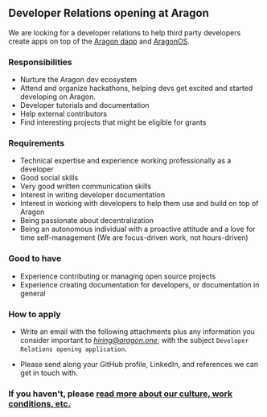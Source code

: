 ## Developer Relations opening at Aragon

We are looking for a developer relations to help third party developers create apps on top of the [Aragon dapp](https://github.com/aragon/aragon) and [AragonOS](http://wiki.aragon.one/dev/AragonOS/).

### Responsibilities

- Nurture the Aragon dev ecosystem
- Attend and organize hackathons, helping devs get excited and started developing on Aragon.
- Developer tutorials and documentation
- Help external contributors
- Find interesting projects that might be eligible for grants

### Requirements

- Technical expertise and experience working professionally as a developer
- Good social skills
- Very good written communication skills
- Interest in writing developer documentation
- Interest in working with developers to help them use and build on top of Aragon
- Being passionate about decentralization
- Being an autonomous individual with a proactive attitude and a love for time self-management (We are focus-driven work, not hours-driven)

### Good to have

- Experience contributing or managing open source projects
- Experience creating documentation for developers, or documentation in general

### How to apply

- Write an email with the following attachments plus any information you consider important to *hiring@aragon.one*, with the subject `Developer Relations opening application`.

- Please send along your GitHub profile, LinkedIn, and references we can get in touch with.

### If you haven't, please [read more about our culture, work conditions, etc.](../index.md)
